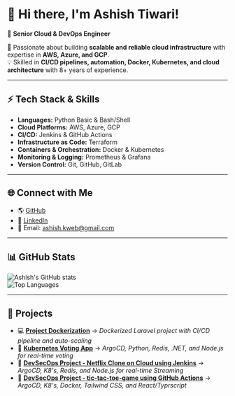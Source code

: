 # 👋 Hi there, I'm Ashish Tiwari!  
🚀 **Senior Cloud & DevOps Engineer**

🎯 Passionate about building **scalable and reliable cloud infrastructure** with expertise in **AWS, Azure, and GCP**.  
💡 Skilled in **CI/CD pipelines, automation, Docker, Kubernetes, and cloud architecture** with 8+ years of experience.  

---

## ⚡ **Tech Stack & Skills**
- **Languages:** Python Basic & Bash/Shell
- **Cloud Platforms:** AWS, Azure, GCP  
- **CI/CD:** Jenkins & GitHub Actions  
- **Infrastructure as Code:** Terraform  
- **Containers & Orchestration:** Docker & Kubernetes  
- **Monitoring & Logging:** Prometheus & Grafana  
- **Version Control:** Git, GitHub, GitLab  

---

## 🌐 **Connect with Me**
- 🌎 [GitHub](https://github.com/AshishWorld)  
- 💼 [LinkedIn](https://www.linkedin.com/in/iashishtiwari)  
- 📧 Email: [ashish.kweb@gmail.com](mailto:ashish.kweb@gmail.com)  

---

## 📊 **GitHub Stats**
![Ashish's GitHub stats](https://github-readme-stats.vercel.app/api?username=AshishWorld&show_icons=true&theme=radical)  
![Top Languages](https://github-readme-stats.vercel.app/api/top-langs/?username=AshishWorld&layout=compact&theme=radical)  

---

## 🚀 **Projects**
- 💻 **[Project Dockerization](https://github.com/AshishWorld/dockerize-laravel)** → *Dockerized Laravel project with CI/CD pipeline and auto-scaling*  
- 🌟 **[Kubernetes Voting App](https://github.com/ashishworld/k8s-kind-voting-app)** → *ArgoCD, Python, Redis, .NET, and Node.js for real-time voting*
- 🌟 **[DevSecOps Project - Netflix Clone on Cloud using Jenkins](https://github.com/ashishworld/DevSecOps-Project)** → *ArgoCD, K8's, Redis, and Node.js for real-time Streaming*
- 🌟 **[DevSecOps Project - tic-tac-toe-game using GitHub Actions](https://github.com/ashishworld/tic-tac-toe-game)** → *ArgoCD, K8's, Docker, Tailwind CSS, and React/Typrscript*  
